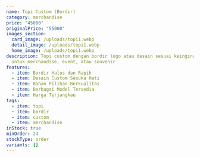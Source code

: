 ```yaml
---
name: Topi Custom (Bordir)
category: merchandise
price: "45000"
originalPrice: "55000"
images_section:
  card_image: /uploads/topi1.webp
  detail_image: /uploads/topi1.webp
  home_image: /uploads/topi1.webp
description: Topi custom dengan bordir logo atau desain sesuai keinginan. Cocok
  untuk merchandise, event, atau souvenir
features:
  - item: Bordir Halus dan Rapih
  - item: Desain Custom Sesuka Hati
  - item: Bahan Pilihan Berkualitas
  - item: Berbagai Model Tersedia
  - item: Harga Terjangkau
tags:
  - item: topi
  - item: bordir
  - item: custom
  - item: merchandise
inStock: true
minOrder: 24
stockType: order
variants: []
---
```

